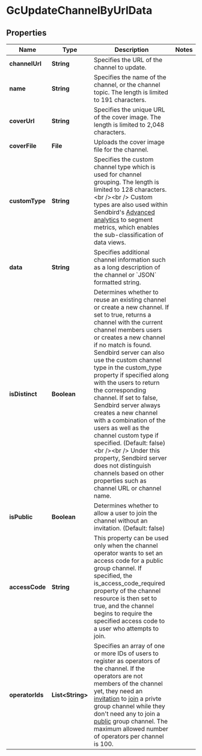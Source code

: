 

# GcUpdateChannelByUrlData


## Properties

| Name | Type | Description | Notes |
|------------ | ------------- | ------------- | -------------|
|**channelUrl** | **String** | Specifies the URL of the channel to update. |  |
|**name** | **String** | Specifies the name of the channel, or the channel topic. The length is limited to 191 characters. |  |
|**coverUrl** | **String** | Specifies the unique URL of the cover image. The length is limited to 2,048 characters. |  |
|**coverFile** | **File** | Uploads the cover image file for the channel. |  |
|**customType** | **String** | Specifies the custom channel type which is used for channel grouping. The length is limited to 128 characters.&lt;br /&gt;&lt;br /&gt; Custom types are also used within Sendbird&#39;s [Advanced analytics](/docs/chat/v3/platform-api/guides/advanced-analytics) to segment metrics, which enables the sub-classification of data views. |  |
|**data** | **String** | Specifies additional channel information such as a long description of the channel or &#x60;JSON&#x60; formatted string. |  |
|**isDistinct** | **Boolean** | Determines whether to reuse an existing channel or create a new channel. If set to true, returns a channel with the current channel members users or creates a new channel if no match is found. Sendbird server can also use the custom channel type in the custom_type property if specified along with the users to return the corresponding channel. If set to false, Sendbird server always creates a new channel with a combination of the users as well as the channel custom type if specified. (Default: false)&lt;br /&gt;&lt;br /&gt; Under this property, Sendbird server does not distinguish channels based on other properties such as channel URL or channel name. |  |
|**isPublic** | **Boolean** | Determines whether to allow a user to join the channel without an invitation. (Default: false) |  |
|**accessCode** | **String** | This property can be used only when the channel operator wants to set an access code for a public group channel. If specified, the is_access_code_required property of the channel resource is then set to true, and the channel begins to require the specified access code to a user who attempts to join. |  |
|**operatorIds** | **List&lt;String&gt;** | Specifies an array of one or more IDs of users to register as operators of the channel. If the operators are not members of the channel yet, they need an [invitation](#2-invite-as-members) to [join](#2-join-a-channel) a privte group channel while they don&#39;t need any to join a [public](#-3-private-vs-public) group channel. The maximum allowed number of operators per channel is 100. |  |



